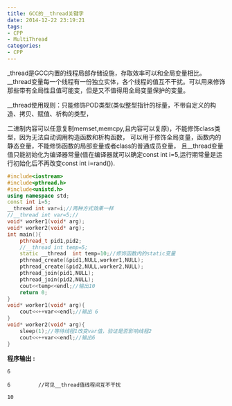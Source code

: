 ```yaml
---
title: GCC的__thread关键字
date: 2014-12-22 23:19:21
tags:
- CPP
- MultiThread
categories:
- CPP
---
```


_thread是GCC内置的线程局部存储设施，存取效率可以和全局变量相比。__thread变量每一个线程有一份独立实体，各个线程的值互不干扰。可以用来修饰那些带有全局性且值可能变，但是又不值得用全局变量保护的变量。

__thread使用规则：只能修饰POD类型(类似整型指针的标量，不带自定义的构造、拷贝、赋值、析构的类型，

二进制内容可以任意复制memset,memcpy,且内容可以复原)，不能修饰class类型，因为无法自动调用构造函数和析构函数，
可以用于修饰全局变量，函数内的静态变量，不能修饰函数的局部变量或者class的普通成员变量，
且__thread变量值只能初始化为编译器常量(值在编译器就可以确定const int i=5,运行期常量是运行初始化后不再改变const int i=rand()).

``` c++
#include<iostream>
#include<pthread.h>
#include<unistd.h>
using namespace std;
const int i=5;
__thread int var=i;//两种方式效果一样
//__thread int var=5;//
void* worker1(void* arg);
void* worker2(void* arg);
int main(){
    pthread_t pid1,pid2;
    //__thread int temp=5;
    static __thread  int temp=10;//修饰函数内的static变量
    pthread_create(&pid1,NULL,worker1,NULL);
    pthread_create(&pid2,NULL,worker2,NULL);
    pthread_join(pid1,NULL);
    pthread_join(pid2,NULL);
    cout<<temp<<endl;//输出10
    return 0;
}
void* worker1(void* arg){
    cout<<++var<<endl;//输出 6
}
void* worker2(void* arg){
    sleep(1);//等待线程1改变var值，验证是否影响线程2
    cout<<++var<<endl;//输出6
}
```

**程序输出 :**

	6

	6         //可见__thread值线程间互不干扰

	10
